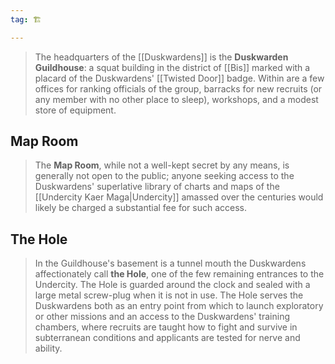 ```yaml
---
tag: 🏗️

---
```

> The headquarters of the [[Duskwardens]] is the **Duskwarden Guildhouse**: a squat building in the district of [[Bis]] marked with a placard of the Duskwardens' [[Twisted Door]] badge.  Within are a few offices for ranking officials of the group, barracks for new recruits (or any member with no other place to sleep), workshops, and a modest store of equipment.


## Map Room

> The **Map Room**, while not a well-kept secret by any means, is generally not open to the public; anyone seeking access to the Duskwardens' superlative library of charts and maps of the [[Undercity Kaer Maga|Undercity]] amassed over the centuries would likely be charged a substantial fee for such access.


## The Hole

> In the Guildhouse's basement is a tunnel mouth the Duskwardens affectionately call **the Hole**, one of the few remaining entrances to the Undercity.  The Hole is guarded around the clock and sealed with a large metal screw-plug when it is not in use.  The Hole serves the Duskwardens both as an entry point from which to launch exploratory or other missions and an access to the Duskwardens' training chambers, where recruits are taught how to fight and survive in subterranean conditions and applicants are tested for nerve and ability.








